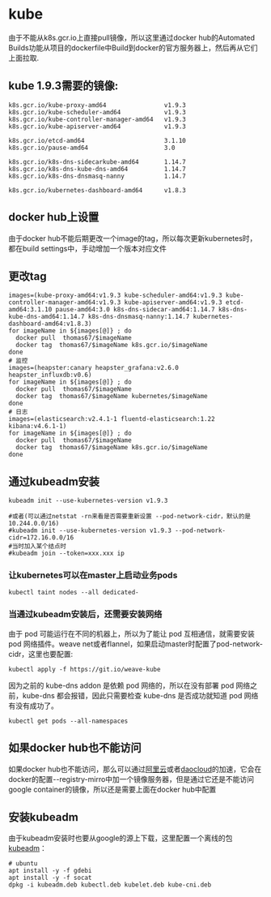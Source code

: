 # kube
由于不能从k8s.gcr.io上直接pull镜像，所以这里通过docker hub的Automated Builds功能从项目的dockerfile中Build到docker的官方服务器上，然后再从它们上面拉取.

##	kube 1.9.3需要的镜像:
```
k8s.gcr.io/kube-proxy-amd64                v1.9.3
k8s.gcr.io/kube-scheduler-amd64            v1.9.3
k8s.gcr.io/kube-controller-manager-amd64   v1.9.3
k8s.gcr.io/kube-apiserver-amd64            v1.9.3

k8s.gcr.io/etcd-amd64                      3.1.10
k8s.gcr.io/pause-amd64                     3.0

k8s.gcr.io/k8s-dns-sidecarkube-amd64       1.14.7
k8s.gcr.io/k8s-dns-kube-dns-amd64          1.14.7
k8s.gcr.io/k8s-dns-dnsmasq-nanny           1.14.7

k8s.gcr.io/kubernetes-dashboard-amd64      v1.8.3
```

## docker hub上设置
由于docker hub不能后期更改一个image的tag，所以每次更新kubernetes时，都在build settings中，手动增加一个版本对应文件

## 更改tag
```
images=(kube-proxy-amd64:v1.9.3 kube-scheduler-amd64:v1.9.3 kube-controller-manager-amd64:v1.9.3 kube-apiserver-amd64:v1.9.3 etcd-amd64:3.1.10 pause-amd64:3.0 k8s-dns-sidecar-amd64:1.14.7 k8s-dns-kube-dns-amd64:1.14.7 k8s-dns-dnsmasq-nanny:1.14.7 kubernetes-dashboard-amd64:v1.8.3)
for imageName in ${images[@]} ; do
  docker pull  thomas67/$imageName
  docker tag  thomas67/$imageName k8s.gcr.io/$imageName
done
# 监控
images=(heapster:canary heapster_grafana:v2.6.0 heapster_influxdb:v0.6)
for imageName in ${images[@]} ; do
  docker pull  thomas67/$imageName
  docker tag  thomas67/$imageName kubernetes/$imageName
done
# 日志
images=(elasticsearch:v2.4.1-1 fluentd-elasticsearch:1.22 kibana:v4.6.1-1)
for imageName in ${images[@]} ; do
  docker pull  thomas67/$imageName
  docker tag  thomas67/$imageName k8s.gcr.io/$imageName
done
```


## 通过kubeadm安装
```
kubeadm init --use-kubernetes-version v1.9.3

#或者(可以通过netstat -rn来看是否需要重新设置 --pod-network-cidr，默认的是10.244.0.0/16)
#kubeadm init --use-kubernetes-version v1.9.3 --pod-network-cidr=172.16.0.0/16
#当时加入某个结点时
#kubeadm join --token=xxx.xxx ip
```

### 让kubernetes可以在master上启动业务pods
```
kubectl taint nodes --all dedicated-
```
### 当通过kubeadm安装后，还需要安装网络
由于 pod 可能运行在不同的机器上，所以为了能让 pod 互相通信，就需要安装 pod 网络插件。weave net或者flannel，如果启动master时配置了pod-network-cidr，这里也要配置:
```
kubectl apply -f https://git.io/weave-kube

```
因为之前的 kube-dns addon 是依赖 pod 网络的，所以在没有部署 pod 网络之前，kube-dns 都会报错，因此只需要检查 kube-dns 是否成功就知道 pod 网络有没有成功了。
```
kubectl get pods --all-namespaces
```

## 如果docker hub也不能访问
如果docker hub也不能访问，那么可以通过[阿里云](https://cr.console.aliyun.com/#/accelerator)或者[daocloud](https://www.daocloud.io/mirror#accelerator-doc)的加速，它会在docker的配置--registry-mirro中加一个镜像服务器，但是通过它还是不能访问google container的镜像，所以还是需要上面在docker hub中配置


## 安装kubeadm
由于kubeadm安装时也要从google的源上下载，这里配置一个离线的包[kubeadm](https://github.com/sails/kube/tree/master/other/)：
```
# ubuntu
apt install -y -f gdebi
apt install -y -f socat
dpkg -i kubeadm.deb kubectl.deb kubelet.deb kube-cni.deb
```
